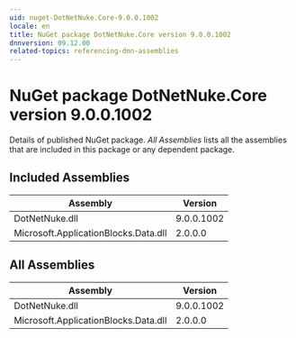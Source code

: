 ```yaml
---
uid: nuget-DotNetNuke.Core-9.0.0.1002
locale: en
title: NuGet package DotNetNuke.Core version 9.0.0.1002
dnnversion: 09.12.00
related-topics: referencing-dnn-assemblies
---
```


# NuGet package DotNetNuke.Core version 9.0.0.1002
Details of published NuGet package.
*All Assemblies* lists all the assemblies that are included in this package or any dependent package.

## Included Assemblies

|Assembly|Version|
|---|---|
|DotNetNuke.dll|9.0.0.1002|
|Microsoft.ApplicationBlocks.Data.dll|2.0.0.0|

## All Assemblies

|Assembly|Version|
|---|---|
|DotNetNuke.dll|9.0.0.1002|
|Microsoft.ApplicationBlocks.Data.dll|2.0.0.0|

